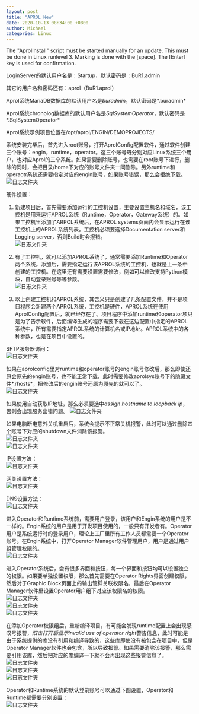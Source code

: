 ```yaml
---
layout: post
title: "APROL New"
date: 2020-10-13 08:34:00 +0800
author: Michael
categories: Linux
---
```


The "AprolInstall" script must be started manually for an update. This must be done in Linux runlevel 3. Marking is done with the [space]. The [Enter] key is used for confirmation.

LoginServer的默认用户名是：Startup，默认密码是：BuR1.admin

其它的用户名和密码还有：aprol（BuR1.aprol）

Aprol系统MariaDB数据库的默认用户名是*buradmin*，默认密码是*.buradmin* 

Aprol系统chronolog数据库的默认用户名是*SqlSystemOperator*，默认密码是*.SqlSystemOperator* 

Aprol系统示例项目位置在/opt/aprol/ENGIN/DEMOPROJECTS/

系统安装完毕后，首先进入root账号，打开AprolConfig配置软件，通过软件创建三个账号：engin，runtime，operator。这三个账号既分别对应Linux系统三个用户，也对应Aprol的三个系统。如果需要删除账号，也需要在root账号下进行，删除的同时，会把目录/home下对应的账号文件夹一同删除。另外runtime和operaotr系统还需要指定对应的engin账号，如果账号错误，那么会拒绝下载。  
![日志文件夹](/assets/aprol/AprolConfig.png)

硬件设置：

1. 新建项目后，首先需要添加运行的工控机设置，主要设置主机名和域名，该工控机是用来运行APROL系统（Runtime，Operator，Gateway系统）的。如果工控机里添加了ARPOL系统后，在APROL systems页面内会显示运行在该工控机上的APROL系统列表。工控机必须要选择Documentation server和Logging server，否则Build时会报错。  
![日志文件夹](/assets/aprol/APC910.png)

2. 有了工控机，就可以添加APROL系统了，通常需要添加Runtime和Operator两个系统。添加后，需要指定运行该APROL系统的工控机，也就是上一条中创建的工控机。在这里还有需要设置需要修改，例如可以修改支持Python模块，自动登录账号等等参数。    
![日志文件夹](/assets/aprol/runtime.png)

3. 以上创建工控机和APROL系统，其含义只是创建了几条配置文件，并不是项目程序会新建两个APROL系统，工控机是硬件，APROL系统在使用AprolConfig配置后，就已经存在了。项目程序中添加runtime和operator项只是为了告示软件，后面编译生成的程序需要下载在这边配置中指定的APROL系统中，所有需要指定APROL系统的计算机名或IP地址。APROL系统中的各种参数，也是在项目中设置的。

SFTP服务器访问：  
![日志文件夹](/assets/aprol/sftp.png)

如果在aprolconfig里对runtime和operator账号的engin账号修改后，那么即使还原会原先的engin账号，也不能正常下载，此时需要修改aprolsys账号下的隐藏文件*.rhosts*，把修改后的engin账号还原为原先的就可以了。  
![日志文件夹](/assets/aprol/rhosts.png)

如果使用自动获取IP地址，那么必须要选中*assign hostname to loopback ip*，否则会出现服务出错问题。 
![日志文件夹](/assets/aprol/loopback.png) 

如果电脑断电意外关机重启后，系统会提示不正常关机报警，此时可以通过删除四个账号下对应的shutdown文件消除该报警。  
![日志文件夹](/assets/aprol/Backupsfound.png)   
![日志文件夹](/assets/aprol/shutdown.png) 

IP设置方法：  
![日志文件夹](/assets/aprol/ip.png)

网关设置方法：  
![日志文件夹](/assets/aprol/gateway.png)

DNS设置方法：  
![日志文件夹](/assets/aprol/dns.png)

进入Operator和Runtime系统前，需要用户登录，该用户和Engin系统的用户是不一样的。Engin系统的用户是用于开发项目使用的，一般只有开发者有。Operator用户是系统运行时的登录用户，理论上工厂里所有工作人员都需要一个Operator账号。在Engin系统中，打开Operator Manager软件管理用户，用户是通过用户组管理权限的。  
![日志文件夹](/assets/aprol/OperatorManager.png)

进入Operator系统后，会有很多界面和按钮，每一个界面和按钮均可以设置独立的权限。如果要单独设置权限，那么首先需要在Operator Rights界面创建权限，然后对于Graphic Block页面上的输出管脚关联权限名，最后在Operator Manager软件里设置Operator用户组下对应该权限名的权限。  
![日志文件夹](/assets/aprol/OperatorRights.png)  
![日志文件夹](/assets/aprol/GraphicBlockIO.png)  
![日志文件夹](/assets/aprol/GroupRights.png)

在添加Operator权限组后，重新编译项目，有可能会发现runtime配置上会出现感叹号报警，*双击打开后显示Invalid use of operator right*警告信息，此时可能是由于系统提供的库没有引用和编译导致的，这些库即使没有被包含在项目中，但是Operator Manager软件也会包含，所以导致报警。如果需要消除该报警，那么需要引用该库，然后把对应的库编译一下就不会再出现这些报警信息了。  
![日志文件夹](/assets/aprol/Invaliduseoperatorright.png)  
![日志文件夹](/assets/aprol/OperatorRights.png)  
![日志文件夹](/assets/aprol/ProjectLibraries.png)

Operator和Runtime系统的默认登录账号可以通过下图设置，Operator和Runtime都需要分别设置：  
![日志文件夹](/assets/aprol/defUser.png)  